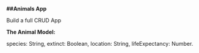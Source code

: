 **##Animals App**

Build a full CRUD App 

**The Animal Model:**

species: String,
extinct: Boolean,
location: String,
lifeExpectancy: Number.

